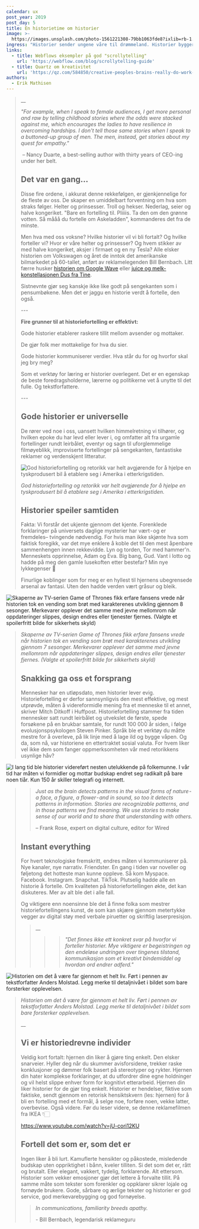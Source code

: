 ```yaml
---
calendar: ux
post_year: 2019
post_day: 5
title: En historietime om historier
image: >-
  https://images.unsplash.com/photo-1561221308-79bb1063fde8?ixlib=rb-1.2.1&ixid=eyJhcHBfaWQiOjEyMDd9&auto=format&fit=crop&w=1308&q=80
ingress: "Historier sender ungene våre til drømmeland. Historier bygger solide merkevarer og får tårer til å trille på kino. Historier skaper helter. Skurker. Presidenter. Mytologier. Konspirasjoner. Legender.\_De er limet som skaper et fornuftig narrativ vi kan forholde oss til i dag, i morgen og til dagen historiene våre er alt som er igjen.\_\n\nVelkommen til en liten historietime. Om historier."
links:
  - title: Webflows eksempler på god "scrollytelling"
    url: 'https://webflow.com/blog/scrollytelling-guide'
  - title: Quartz om kreativitet
    url: 'https://qz.com/584850/creative-peoples-brains-really-do-work-differently/'
authors:
  - Erik Mathisen
---
```

> __
>
> _"For example, when I speak to female audiences, I get more personal and raw by telling childhood stories where the odds were stacked against me, which encourages the ladies to have resilience in overcoming hardships. I don't tell those same stories when I speak to a buttoned-up group of men. The men, instead, get stories about my quest for empathy."_
>
>  – Nancy Duarte, a best-selling author with thirty years of CEO-ing under her belt.
>
> ## Det var en gang…
>
> Disse fire ordene, i akkurat denne rekkefølgen, er gjenkjennelige for de fleste av oss. De skaper en umiddelbart forventning om hva som straks følger. Helter og prinsesser. Troll og hekser. Nederlag, seier og halve kongeriket. "Bare en fortelling til. Pliiiis. Ta den om den grønne votten. Så mååå du fortelle om Askeladden", kommanderes det fra de minste. 
>
> Men hva med oss voksne? Hvilke historier vil vi bli fortalt? Og hvilke forteller vi? Hvor er våre helter og prinsesser? Og hvem stikker av med halve kongeriket, aksjer i firmaet og en ny Tesla? Alle elsker historien om Volkswagen og året de inntok det amerikanske bilmarkedet på 60-tallet, anført av reklamelegenden Bill Bernbach. Litt færre husker [historien om Google Wave](https://gizmodo.com/what-in-the-hell-was-google-wave-trying-to-be-anyway-1835038967) eller [juice og melk-konstellasjonen Dus fra Tine](http://dagligvare.blogspot.com/2014/11/produktene-som-feilet-tine.html). 
>
> Sistnevnte gjør seg kanskje ikke like godt på sengekanten som i pensumbøkene. Men det er jaggu en historie verdt å fortelle, den også.
>
> \---
>
> **Fire grunner til at historiefortelling er effektivt:**
>
> Gode historier etablerer raskere tillit mellom avsender og mottaker.
>
> De gjør folk mer mottakelige for hva du sier.
>
> Gode historier kommuniserer verdier. Hva står du for og hvorfor skal jeg bry meg?
>
> Som et verktøy for læring er historier overlegent. Det er en egenskap de beste foredragsholderne, lærerne og politikerne vet å unytte til det fulle. Og tekstforfattere.
>
> \---
>
> ## Gode historier er universelle 
>
> De rører ved noe i oss, uansett hvilken himmelretning vi tilhører, og hvilken epoke du har levd eller lever i, og omfatter alt fra urgamle fortellinger rundt leirbålet, eventyr og sagn til uforglemmelige filmøyeblikk, improviserte fortellinger på sengekanten, fantastiske reklamer og verdenskjent litteratur.
>
> ![God historiefortelling og retorikk var helt avgjørende for å hjelpe en tyskprodusert bil å etablere seg i Amerika i etterkrigstiden.](/assets/volkswagen_think_small.jpg)
>
> _God historiefortelling og retorikk var helt avgjørende for å hjelpe en tyskprodusert bil å etablere seg i Amerika i etterkrigstiden._
>
> ## Historier speiler samtiden 
>
> Fakta: Vi forstår det ukjente gjennom det kjente. Forenklede forklaringer på universets daglige mysterier har vært - og er fremdeles– tvingende nødvendig. For hvis man ikke skjønte hva som faktisk foregikk, var det mye enklere å koble det til den mest åpenbare sammenhengen innen rekkevidde. Lyn og torden, Tor med hammer'n. Menneskets opprinnelse, Adam og Eva. Big bang, Gud. Vant i lotto og hadde på meg den gamle lusekoften etter bestefar? Min nye lykkegenser 🦄 
>
> Finurlige koblinger som for meg er en hyllest til hjernens ubegrensede arsenal av fantasi. Uten den hadde verden vært gråsur og bleik. 

![Skaperne av TV-serien Game of Thrones fikk erfare fansens vrede når historien tok en vending som brøt med karakterenes utvikling gjennom 8 sesonger. Merkevarer opplever det samme med jevne mellomrom når oppdateringer slippes, design endres eller tjenester fjernes. (Valgte et spoilerfritt bilde for sikkerhets skyld)](/assets/dragons.jpeg "Historiefortelling i verdensklasse. Eller?")

> _Skaperne av TV-serien Game of Thrones fikk erfare fansens vrede når historien tok en vending som brøt med karakterenes utvikling gjennom 7 sesonger. Merkevarer opplever det samme med jevne mellomrom når oppdateringer slippes, design endres eller tjenester fjernes. (Valgte et spoilerfritt bilde for sikkerhets skyld)_
>
> ## Snakking ga oss et forsprang
>
> Mennesker har en utløpsdato, men historier lever evig. Historiefortelling er derfor sannsynligvis den mest effektive, og mest utprøvde, måten å videreformidle mening fra et menneske til et annet, skriver Mitch Ditkoff i Huffpost. Historiefortelling stammer fra tiden mennesker satt rundt leirbålet og utvekslet de første, spede forsøkene på en brukbar samtale, for rundt 100 000 år siden, i følge evolusjonspsykologen Steven Pinker. Språk ble et verktøy du måtte mestre for å overleve, på lik linje med å lage ild og bygge våpen. Og da, som nå, var historiene en ettertraktet sosial valuta. For hvem liker vel ikke dem som fanger oppmerksomheten vår med retorikkens usynlige håv?

![I lang tid ble historier videreført nesten utelukkende på folkemunne. I vår tid har måten vi formidler og mottar budskap endret seg radikalt på bare noen tiår. Kun 150 år skiller telegrafi og internett.](/assets/speaking-.png)

> > _Just as the brain detects patterns in the visual forms of nature - a face, a figure, a flower - and in sound, so too it detects patterns in information. Stories are recognizable patterns, and in those patterns we find meaning. We use stories to make sense of our world and to share that understanding with others._
> >
> > – Frank Rose, expert on digital culture, editor for Wired
>
> ## Instant everything
>
> For hvert teknologiske fremskritt, endres måten vi kommuniserer på. Nye kanaler, nye narrativ. Friendster. En gang i tiden var noveller og føljetong det hotteste man kunne oppleve. Så kom Myspace. Facebook. Instagram. Snapchat. TikTok. Plutselig hadde alle en historie å fortelle. Om kvaliteten på historiefortellingen økte, det kan diskuteres. Mer av alt ble det i alle fall. 
>
> Og viktigere enn noensinne ble det å finne folka som mestrer historiefortellingens kunst, de som kan skjære gjennom metertykke vegger av digital støy med verbale piruetter og skriftlig laserpresisjon.
>
> > __
> >
> > > > _"Det finnes ikke ett konkret svar på hvorfor vi forteller historier. Mye viktigere er begeistringen og den endeløse undringen over tingenes tilstand, kommunikasjon som et kreativt bindemiddel og hvordan ord endrer adferd."_

![Historien om det å være far gjennom et helt liv. Ført i pennen av tekstforfatter Anders Molstad. Legg merke til detaljnivået i bildet som bare forsterker opplevelsen.](/assets/jølstad.jpeg)

> _Historien om det å være far gjennom et helt liv. Ført i pennen av tekstforfatter Anders Molstad. Legg merke til detaljnivået i bildet som bare forsterker opplevelsen._
>
> __
>
> ## Vi er historiedrevne individer
>
> Veldig kort fortalt: hjernen din liker å gjøre ting enkelt. Den elsker snarveier. Hyller deg når du skummer avisforsidene, trekker raske konklusjoner og dømmer folk basert på stereotyper og rykter. Hjernen din hater komplekse forklaringer, at du utfordrer dine egne holdninger og vil helst slippe enhver form for kognitivt etterarbeid. Hjernen din liker historier for de gjør ting enkelt. Historier er hendelser, fiktive som faktiske, sendt gjennom en retorisk hensiktskvern (les: hjernen) for å bli en fortelling med et formål, å selge noe, forføre noen, vekke latter, overbevise. Også videre. Før du leser videre, se denne reklamefilmen fra IKEA 👇🏻
>
> <https://www.youtube.com/watch?v=jU-cori12KU>
>
> ## Fortell det som er, som det er
>
> Ingen liker å bli lurt. Kamuflerte hensikter og påkostede, misledende budskap uten oppriktighet i bånn, kveler tilliten. Si det som det er, rått og brutalt. Eller elegant, vakkert, tydelig, forklarende. Alt ettersom. Historier som vekker emosjoner gjør det lettere å forvalte tillit. På samme måte som tekster som forenkler og oppklarer sikrer lojale og fornøyde brukere. Gode, sårbare og ærlige tekster og historier er god service, god merkevarebygging og god fornøyelse.
>
> > _In communications, familiarity breeds apathy._
> >
> > \- Bill Bernbach, legendarisk reklameguru
